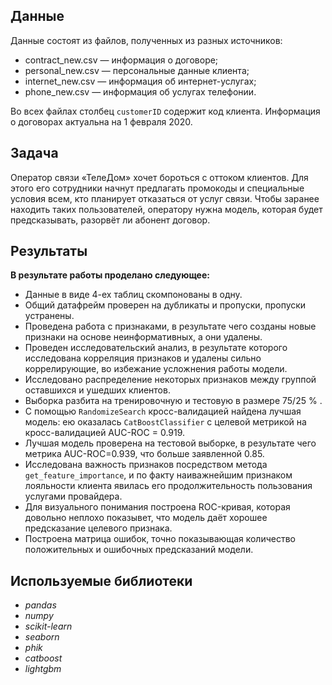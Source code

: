 ## Данные

Данные состоят из файлов, полученных из разных источников:

+ contract_new.csv — информация о договоре;
+ personal_new.csv — персональные данные клиента;
+ internet_new.csv — информация об интернет-услугах;
+ phone_new.csv — информация об услугах телефонии.
  
Во всех файлах столбец `customerID` содержит код клиента.
Информация о договорах актуальна на 1 февраля 2020.

## Задача

Оператор связи «ТелеДом» хочет бороться с оттоком клиентов. Для этого его сотрудники начнут предлагать промокоды и специальные условия всем, кто планирует отказаться от услуг связи. Чтобы заранее находить таких пользователей, оператору нужна модель, которая будет предсказывать, разорвёт ли абонент договор.

## Результаты

**В результате работы проделано следующее:**

 - Данные в виде 4-ех таблиц скомпонованы в одну.
 - Общий датафрейм проверен на дубликаты и пропуски, пропуски устранены. 
 - Проведена работа с признаками, в результате чего созданы новые признаки на основе неинформативных, а они удалены.
 - Проведен исследовательский анализ, в результате которого исследована корреляция признаков и удалены сильно коррелирующие, во избежание усложнения работы модели.
 - Исследовано распределение некоторых признаков между группой оставшихся и ушедших клиентов.
 - Выборка разбита на тренировочную и тестовую в размере 75/25 % .
 - С помощью `RandomizeSearch` кросс-валидацией найдена лучшая модель: ею оказалась `CatBoostClassifier` c целевой метрикой на кросс-валидацией AUC-ROC  = 0.919.
 - Лучшая модель проверена на тестовой выборке, в результате чего метрика AUC-ROC=0.939, что больше заявленной 0.85.
 - Исследована важность признаков посредством метода `get_feature_importance`, и по факту наиважнейшим признаком лояльности клиента явилась его продолжительность пользования услугами провайдера.
 - Для визуального понимания построена ROC-кривая, которая довольно неплохо показывет, что модель даёт хорошее предсказание целевого признака.
 - Построена матрица ошибок, точно показывающая количество положительных и ошибочных предсказаний модели.

## Используемые библиотеки

+ *pandas*
+ *numpy*
+ *scikit-learn*
+ *seaborn*
+ *phik*
+ *catboost*
+ *lightgbm*
